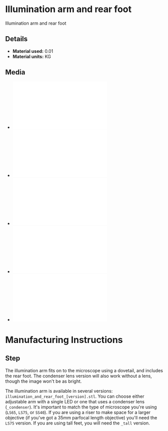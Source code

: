 # Illumination arm and rear foot
Illumination arm and rear foot

## Details
*   **Material used:** 0.01
*   **Material units:** KG

## Media
*   ![](./stl/illumination_and_rear_foot_LS65.stl)
*   ![](./stl/illumination_and_rear_foot_LS65_condenser.stl)
*   ![](./stl/illumination_and_rear_foot_LS75_condenser.stl)
*   ![](./stl/illumination_and_rear_foot_LS75_condenser_tall.stl)
*   ![](./stl/illumination_and_rear_foot_SS40.stl)

# Manufacturing Instructions
## Step

The illumination arm fits on to the microscope using a dovetail, and includes the rear foot.  The condenser lens version will also work without a lens, though the image won't be as bright.

 
The illumination arm is available in several versions: `illumination_and_rear_foot_[version].stl`.  You can choose either adjustable arm with a single LED or one that uses a condenser lens (`_condenser`).  It's important to match the type of microscope you're using (`LS65`, `LS75`, or `SS40`).  If you are using a riser to make space for a larger objective (if you've got a 35mm parfocal length objective) you'll need the `LS75` version.  If you are using tall feet, you will need the `_tall` version.

 



